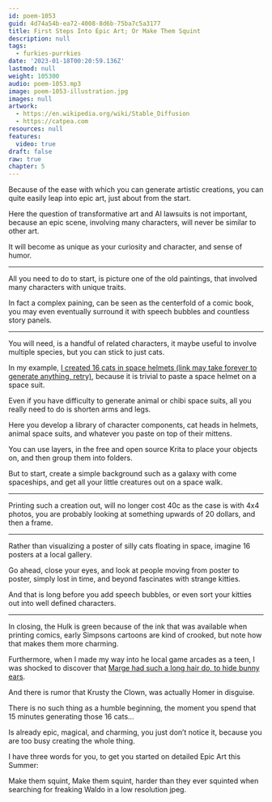 ```yaml
---
id: poem-1053
guid: 4d74a54b-ea72-4008-8d6b-75ba7c5a3177
title: First Steps Into Epic Art; Or Make Them Squint
description: null
tags:
  - furkies-purrkies
date: '2023-01-18T00:20:59.136Z'
lastmod: null
weight: 105300
audio: poem-1053.mp3
image: poem-1053-illustration.jpg
images: null
artwork:
  - https://en.wikipedia.org/wiki/Stable_Diffusion
  - https://catpea.com
resources: null
features:
  video: true
draft: false
raw: true
chapter: 5
---
```


Because of the ease with which you can generate artistic creations,
you can quite easily leap into epic art, just about from the start.

Here the question of transformative art and AI lawsuits is not important,
because an epic scene, involving many characters, will never be similar to other art.

It will become as unique as your curiosity and character,
and sense of humor.

---

All you need to do to start, is picture one of the old paintings,
that involved many characters with unique traits.

In fact a complex paining, can be seen as the centerfold of a comic book,
you may even eventually surround it with speech bubbles and countless story panels.

---

You will need, is a handful of related characters,
it maybe useful to involve multiple species, but you can stick to just cats.

In my example, [I created 16 cats in space helmets (link may take forever to generate anything, retry)][1],
because it is trivial to paste a space helmet on a space suit.

Even if you have difficulty to generate animal or chibi space suits,
all you really need to do is shorten arms and legs.

Here you develop a library of character components,
cat heads in helmets, animal space suits, and whatever you paste on top of their mittens.

You can use layers, in the free and open source Krita to place your objects on,
and then group them into folders.

But to start, create a simple background such as a galaxy with come spaceships,
and get all your little creatures out on a space walk.

---

Printing such a creation out, will no longer cost 40c as the case is with 4x4 photos,
you are probably looking at something upwards of 20 dollars, and then a frame.

---

Rather than visualizing a poster of silly cats floating in space,
imagine 16 posters at a local gallery.

Go ahead, close your eyes, and look at people moving from poster to poster,
simply lost in time, and beyond fascinates with strange kitties.

And that is long before you add speech bubbles,
or even sort your kitties out into well defined characters.

---

In closing, the Hulk is green because of the ink that was available when printing comics,
early Simpsons cartoons are kind of crooked, but note how that makes them more charming.

Furthermore, when I made my way into he local game arcades as a teen,
I was shocked to discover that [Marge had such a long hair do, to hide bunny ears][2].

And there is rumor that Krusty the Clown,
was actually Homer in disguise.

There is no such thing as a humble beginning,
the moment you spend that 15 minutes generating those 16 cats…

Is already epic, magical, and charming,
you just don’t notice it, because you are too busy creating the whole thing.

I have three words for you,
to get you started on detailed Epic Art this Summer:

Make them squint, Make them squint,
harder than they ever squinted when searching for freaking Waldo in a low resolution jpeg.

[1]: https://huggingface.co/prompthero/openjourney-v2?text=mdjrny-v4+style.+Its+so+fluffy+i%27m+gonna+die+cartoon+cat.+Kawaii+chibi+cat+with+large+doll+like+eyes.+Symmetrical%2C+photo+of+a+gorgeous+and+extremely+fluffy+astronaut+cat+wearing+a+stylized+and+elaborate+intricate+avant-garde+golden+mask+and+helmet+made+of+detailed+gold+inlay+and+iron.+Suit+has+detailed+purple+feathers.+Cat+is+looking+deeply+into+your+soul.+Half+body+shot%2C+sharp%21+focus%21%2C+8K+high+definition%2C+insanely+detailed%2C+intricate%2C+elegant%2C+extremely+sharp+on+a+detailed+intergalactic+background.+Art+by+artgerm%2C+loish%2C+wlop
[2]: https://www.youtube.com/watch?v=e7sAuq4Hd6I
